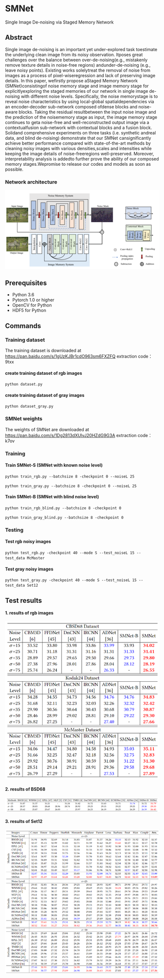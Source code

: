 # SMNet
Single Image De-noising via Staged Memory Network

## Abstract
Single image de-noising is an important yet under-explored task toestimate the underlying clean image from its noisy observation. Itposes great challenges over the balance between over-de-noising(e.g., mistakenly remove texture details in noise-free regions) andunder-de-noising (e.g., leave noisy points). Existing works solelytreat the removal of noise from images as a process of pixel-wiseregression and lack of preserving image details. In this paper, wefirstly propose aStaged Memory Network (SMNet)consistingof noise memory stage and image memory stage for explicitlyexploring the staged memories of our network in single image de-noising with different noise levels. Specifically, the noise memorystage is to reveal noise characteristics by using local-global spatialdependencies via an encoder-decoder sub-network composed ofdense blocks and noise-aware blocks. Taking the residual resultbetween the input noise image and the prediction of the noisememory stage as input, the image memory stage continues to geta noise-free and well-reconstructed output image via a contextualfusion sub-network with contextual blocks and a fusion block. Solidand comprehensive experiments on three tasks (i.e. synthetic andreal data, and blind de-noising) demonstrate that our SMNet cansignificantly achieve better performance compared with state-of-the-art methods by cleaning noisy images with various densities,scales and intensities while keeping the image details of noise-freeregions well-preserved. Moreover, interpretability analysis is addedto further prove the ability of our composed memory stages.Wepromise to release our codes and models as soon as possible.

### Network architecture
![SMNet](results/net.png)

## Prerequisites 
- Python 3.6
- Pytorch 1.0 or higher
- OpenCV for Python
- HDF5 for Python

## Commands
### Training dataset
The training dataset is downloaded at https://pan.baidu.com/s/1gUzKJBr1cdO963sm6FXZFQ  extraction code：9txx
#### create training dataset of rgb images
`python dataset.py` 
#### create training dataset of gray images
`python dataset_gray.py` 

### SMNet weights
The weights of SMNet are downloaded at https://pan.baidu.com/s/1Dg2813dXUlvJ20HZdG9G3A extraction code：k7ov

### Training
#### Train SMNet-S (SMNet with known noise level)
`python train_rgb.py --batchsize 8 -checkpoint 0 --noiseL 25`

`python train_gray.py --batchsize 8 -checkpoint 0 --noiseL 25`

#### Train SMNet-B (SMNet with blind noise level)
`python train_rgb_blind.py --batchsize 8 -checkpoint 0`

`python train_gray_blind.py --batchsize 8 -checkpoint 0`

### Testing
#### Test rgb noisy images
`python test_rgb.py -checkpoint 40 --mode S --test_noiseL 15 --test_data McMaster`

#### Test gray noisy images
`python test_gray.py -checkpoint 40 --mode S --test_noiseL 15 --test_data Set12`

## Test results
#### 1. results of rgb images
![rgb results](./results/rgb.png)

#### 2. results of BSD68
![BSD68 results](./results/bsd68.png)

#### 3. results of Set12
![Set12 results](./results/set12.png)

